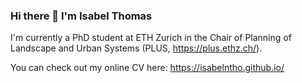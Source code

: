 ### Hi there 👋 I'm Isabel Thomas

I'm currently a PhD student at ETH Zurich in the Chair of Planning of Landscape and Urban Systems (PLUS, https://plus.ethz.ch/).

You can check out my online CV here: https://isabelntho.github.io/

<!--
**isabentho/isabentho** is a ✨ _special_ ✨ repository because its `README.md` (this file) appears on your GitHub profile.

Here are some ideas to get you started:

- 🔭 I’m currently working on ...
- 🌱 I’m currently learning ...
- 👯 I’m looking to collaborate on ...
- 🤔 I’m looking for help with ...
- 💬 Ask me about ...
- 📫 How to reach me: ...
- 😄 Pronouns: ...
- ⚡ Fun fact: ...
-->
